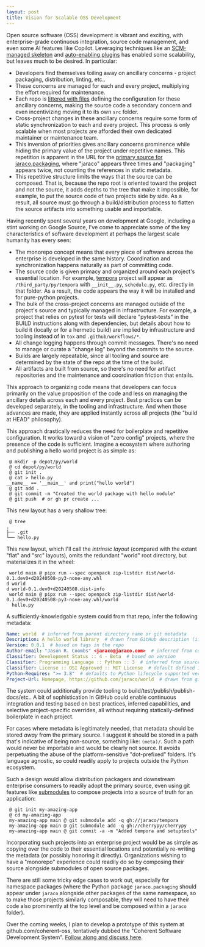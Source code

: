 ```yaml
---
layout: post
title: Vision for Scalable OSS Development
---
```


Open source software (OSS) development is vibrant and exciting, with enterprise-grade continuous integration, source code management, and even some AI features like Copilot. Leveraging techniques like an [SCM-managed skeleton](https://blog.jaraco.com/a-project-skeleton-for-python-projects/) and [auto-enabling plugins](https://github.com/jaraco/pytest-enabler) has enabled some scalability, but leaves much to be desired. In particular:

- Developers find themselves toiling away on ancillary concerns - project packaging, distribution, linting, etc..
- These concerns are managed for each and every project, multiplying the effort required for maintenance.
- Each repo is [littered with files](https://github.com/jaraco/skeleton) defining the configuration for these ancillary concerns, making the source code a secondary concern and even incentivizing moving it to its own `src` folder.
- Cross-project changes in these ancillary concerns require some form of static synchronization to each and every project. This process is only scalable when most projects are afforded their own dedicated maintainer or maintenance team.
- This inversion of priorities gives ancillary concerns prominence while hiding the primary value of the project under repetitive names. This repetition is apparent in the URL for the [primary source for jaraco.packaging](https://github.com/jaraco/jaraco.packaging/tree/main/jaraco/packaging), where "jaraco" appears three times and "packaging" appears twice, not counting the references in static metadata.
- This repetitive structure limits the ways that the source can be composed. That is, because the repo root is oriented toward the project and not the source, it adds depths to the tree that make it impossible, for example, to put the source code of two projects side by side. As a result, all source must go through a build/distribution process to flatten the source artifacts into something usable and importable.

Having recently spent several years on development at Google, including a stint working on Google Source, I've come to appreciate some of the key characteristics of software development at perhaps the largest scale humanity has every seen:

- The monorepo concept means that every piece of software across the enterprise is developed in the same history. Coordination and synchronization happens naturally as part of committing code.
- The source code is given primacy and organized around each project's essential location. For example, [tempora](https://github.com/jaraco/tempora) project will appear as `/third_party/py/tempora` with `__init__.py`, `schedule.py`, etc. directly in that folder. As a result, the code appears the way it will be installed and for pure-python projects.
- The bulk of the cross-project concerns are managed outside of the project's source and typically managed in infrastructure. For example, a project that relies on pytest for tests will declare "pytest-tests" in the BUILD instructions along with dependencies, but details about how to build it (locally or for a hermetic build) are implied by infrastructure and tooling instead of in `tox` and `.github/workflows/*`.
- All change logging happens through commit messages. There's no need to manage or curate a "change log" beyond the commits to the source.
- Builds are largely repeatable, since all tooling and source are determined by the state of the repo at the time of the build.
- All artifacts are built from source, so there's no need for artifact repositories and the maintenance and coordination friction that entails.

This approach to organizing code means that developers can focus primarily on the value proposition of the code and less on managing the ancillary details across each and every project. Best practices can be developed separately, in the tooling and infrastructure. And when those advances are made, they are applied instantly across all projects (the "build at HEAD" philosophy).

This approach drastically reduces the need for boilerplate and repetitive configuration. It works toward a vision of "zero config" projects, where the presence of the code is sufficient. Imagine a ecosystem where authoring and publishing a hello world project is as simple as:

```shell
 @ mkdir -p depot/py/world
 @ cd depot/py/world
 @ git init .
 @ cat > hello.py
__name__ == '__main__' and print("hello world")
 @ git add .
 @ git commit -m "Created the world package with hello module"
 @ git push  # or gh pr create ...
```

This new layout has a very shallow tree:

```shell
 @ tree
.
├── .git
└── hello.py
```

This new layout, which I'll call the _intrinsic layout_ (compared with the extant "flat" and "src" layouts), omits the redundant "world" root directory, but materializes it in the wheel:

```shell
 world main @ pipx run --spec openpack zip-listdir dist/world-0.1.dev0+d20240508-py3-none-any.whl
d world
d world-0.1.dev0+d20240508.dist-info
 world main @ pipx run --spec openpack zip-listdir dist/world-0.1.dev0+d20240508-py3-none-any.whl/world
  hello.py
```

A sufficiently-knowledgable system could from that repo, infer the following metadata:

```yaml
Name: world  # inferred from parent directory name or git metadata
Description: A hello world library  # drawn from GitHub description (if present)
Version: 0.0.1  # based on tags in the repo
Author-email: "Jason R. Coombs" <jaraco@jaraco.com>  # inferred from commit history
Classifier: Development Status :: 4 - Beta  # based on version
Classifier: Programming Language :: Python :: 3  # inferred from source
Classifier: License :: OSI Approved :: MIT License  # default defined in tooling
Python-Requires: ">= 3.8"  # defaults to Python lifecycle supported versions
Project-Url: Homepage, https://github.com/jaraco/world  # drawn from git origin
```

The system could additionally provide tooling to build/test/publish/publish-docs/etc.. A bit of sophistication in GitHub could enable continuous integration and testing based on best practices, inferred capabilities, and selective project-specific overrides, all without requiring statically-defined boilerplate in each project.

For cases where metadata is legitimately needed, that metadata should be stored _away_ from the primary source. I suggest it should be stored in a path that's indicative of being non-source, something like: `(meta)/`. Such a path would never be importable and would be clearly not source. It avoids perpetuating the abuse of the platform-sensitive "dot-prefixed" folders. It's language agnostic, so could readily apply to projects outside the Python ecosystem.

Such a design would allow distribution packagers and downstream enterprise consumers to readily adopt the primary source, even using git features like [submodules](https://git-scm.com/book/en/v2/Git-Tools-Submodules) to compose projects into a source of truth for an application:

```shell
 @ git init my-amazing-app
 @ cd my-amazing-app
 my-amazing-app main @ git submodule add -q gh://jaraco/tempora
 my-amazing-app main @ git submodule add -q gh://cherrypy/cherrypy
 my-amazing-app main @ git commit -a -m "Added tempora and setuptools"
```

Incorporating such projects into an enterprise project would be as simple as copying over the code to their essential locations and potentially re-writing the metadata (or possibly honoring it directly). Organizations wishing to have a "monorepo" experience could readily do so by composing their source alongside submodules of open source packages.

There are still some tricky edge cases to work out, especially for namespace packages (where the Python package `jaraco.packaging` should appear under `jaraco` alongside other packages of the same namespace, so to make those projects similarly composable, they will need to have their code also prominently at the top level and be composed within a `jaraco` folder).

Over the coming weeks, I plan to develop a prototype of this system at github.com/coherent-oss, tentatively dubbed the "Coherent Software Development System". [Follow along and discuss here](https://github.com/coherent-oss/roadmap).
